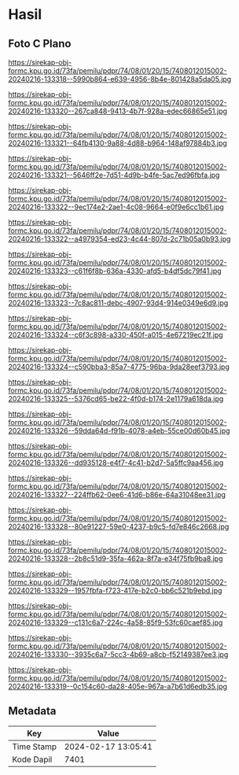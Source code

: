 # Hasil

## Foto C Plano

https://sirekap-obj-formc.kpu.go.id/73fa/pemilu/pdpr/74/08/01/20/15/7408012015002-20240216-133318--5990b864-e639-4956-8b4e-801428a5da05.jpg

https://sirekap-obj-formc.kpu.go.id/73fa/pemilu/pdpr/74/08/01/20/15/7408012015002-20240216-133320--267ca848-9413-4b7f-928a-edec66865e51.jpg

https://sirekap-obj-formc.kpu.go.id/73fa/pemilu/pdpr/74/08/01/20/15/7408012015002-20240216-133321--64fb4130-9a88-4d88-b964-148af97884b3.jpg

https://sirekap-obj-formc.kpu.go.id/73fa/pemilu/pdpr/74/08/01/20/15/7408012015002-20240216-133321--5646ff2e-7d51-4d9b-b4fe-5ac7ed96fbfa.jpg

https://sirekap-obj-formc.kpu.go.id/73fa/pemilu/pdpr/74/08/01/20/15/7408012015002-20240216-133322--9ec174e2-2ae1-4c08-9664-e0f9e6cc1b61.jpg

https://sirekap-obj-formc.kpu.go.id/73fa/pemilu/pdpr/74/08/01/20/15/7408012015002-20240216-133322--a4979354-ed23-4c44-807d-2c71b05a0b93.jpg

https://sirekap-obj-formc.kpu.go.id/73fa/pemilu/pdpr/74/08/01/20/15/7408012015002-20240216-133323--c61f6f8b-636a-4330-afd5-b4df5dc79f41.jpg

https://sirekap-obj-formc.kpu.go.id/73fa/pemilu/pdpr/74/08/01/20/15/7408012015002-20240216-133323--7c8ac811-debc-4907-93d4-914e0349e6d9.jpg

https://sirekap-obj-formc.kpu.go.id/73fa/pemilu/pdpr/74/08/01/20/15/7408012015002-20240216-133324--c6f3c898-a330-450f-a015-4e67219ec21f.jpg

https://sirekap-obj-formc.kpu.go.id/73fa/pemilu/pdpr/74/08/01/20/15/7408012015002-20240216-133324--c590bba3-85a7-4775-96ba-9da28eef3793.jpg

https://sirekap-obj-formc.kpu.go.id/73fa/pemilu/pdpr/74/08/01/20/15/7408012015002-20240216-133325--5376cd65-be22-4f0d-b174-2e1179a618da.jpg

https://sirekap-obj-formc.kpu.go.id/73fa/pemilu/pdpr/74/08/01/20/15/7408012015002-20240216-133326--59dda64d-f91b-4078-a4eb-55ce00d60b45.jpg

https://sirekap-obj-formc.kpu.go.id/73fa/pemilu/pdpr/74/08/01/20/15/7408012015002-20240216-133326--dd935128-e4f7-4c41-b2d7-5a5ffc9aa456.jpg

https://sirekap-obj-formc.kpu.go.id/73fa/pemilu/pdpr/74/08/01/20/15/7408012015002-20240216-133327--224ffb62-0ee6-41d6-b86e-64a31048ee31.jpg

https://sirekap-obj-formc.kpu.go.id/73fa/pemilu/pdpr/74/08/01/20/15/7408012015002-20240216-133328--80e91227-59e0-4237-b9c5-fd7e846c2668.jpg

https://sirekap-obj-formc.kpu.go.id/73fa/pemilu/pdpr/74/08/01/20/15/7408012015002-20240216-133328--2b8c51d9-35fa-462a-8f7a-e34f75fb9ba8.jpg

https://sirekap-obj-formc.kpu.go.id/73fa/pemilu/pdpr/74/08/01/20/15/7408012015002-20240216-133329--1957fbfa-f723-417e-b2c0-bb6c521b9ebd.jpg

https://sirekap-obj-formc.kpu.go.id/73fa/pemilu/pdpr/74/08/01/20/15/7408012015002-20240216-133329--c131c6a7-224c-4a58-85f9-53fc60caef85.jpg

https://sirekap-obj-formc.kpu.go.id/73fa/pemilu/pdpr/74/08/01/20/15/7408012015002-20240216-133330--3935c6a7-5cc3-4b69-a8cb-f52149387ee3.jpg

https://sirekap-obj-formc.kpu.go.id/73fa/pemilu/pdpr/74/08/01/20/15/7408012015002-20240216-133319--0c154c60-da28-405e-967a-a7b61d6edb35.jpg


## Metadata

| Key        | Value               |
| ---------- | ------------------- |
| Time Stamp | 2024-02-17 13:05:41 |
| Kode Dapil | 7401                |



